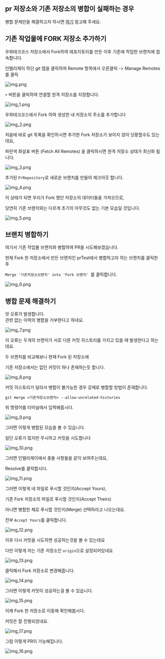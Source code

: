 ## pr 저장소와 기존 저장소의 병합이 실패하는 경우
병합 문제만을 해결하고자 하시면 [여기](#병합-문제-해결하기) 참고해 주세요.

## 기존 작업물에 FORK 저장소 추가하기

우와테크코스 저장소에서 Fork하여 레포지토리를 만든 이후
기존에 작업한 브랜치에 접속합니다.

인텔리제이 하단 git 탭을 클릭하여 Remote 항목에서 오른클릭 -> Manage Remotes 를 클릭

![img.png](img.png)


`+` 버튼을 클릭하여 연결할 원격 저장소를 지정합니다.

![img_1.png](img_1.png)


우와테크코스에서 Fork 하여 생성한 내 저장소의 주소를 추가합니다

![img_2.png](img_2.png)


처음에 바로 git 목록을 확인하시면 추가한 Fork 저장소가 보이지 않아 당황할수도 있는데요,

파란색 화살표 버튼 (Fetch All Remotes) 을 클릭하시면 원격 저장소 상태가 최신화 됩니다.

![img_3.png](img_3.png)

추가된 `PrRepository`로 새로운 브랜치를 만들어 체크아웃 합니다.

![img_4.png](img_4.png)

이 상태가 되면 우리가 Fork 했던 저장소의 데이터들을 가져오므로,

당연히 기존 브랜치와는 다르게 초기의 아무것도 없는 기본 모습일 것입니다.

![img_5.png](img_5.png)

## 브랜치 병합하기

여기서 기존 작업물 브랜치와 병합하여 PR을 시도해보겠습니다.

현재 Fork 한 저장소에서 만든 브랜치인 prTest에서 병합하고자 하는 브랜치를 클릭한 후

`` Merge '기존저장소브랜치' into 'Fork 브랜치'  ``를 클릭합니다.

![img_6.png](img_6.png)


## 병합 문제 해결하기

앗 오류가 발생합니다.  
관련 없는 이력의 병합을 거부한다고 하네요.

![img_7.png](img_7.png)

이 오류는 두개의 브랜치가 서로 다른 커밋 히스토리를 가지고 있을 때 발생한다고 하는데요.

두 브랜치를 비교해보니 현재 Fork 된 저장소에

기존 저장소에서는 없던 커밋이 하나 존재하는듯 합니다.

![img_8.png](img_8.png)

커밋 히스토리가 달라서 병합이 불가능한 경우
강제로 병합할 방법이 존재합니다.
```
git merge <기존저장소브랜치> --allow-unrelated-histories
```

위 명령어를 터미널에서 입력해줍시다.

![img_9.png](img_9.png)

그러면 이렇게 병합된 모습을 볼 수 있습니다.

일단 오류가 많지만 무시하고 커밋을 시도합니다

![img_10.png](img_10.png)


그러면 인텔리제이에서 충돌 사항들을 같이 보여주는데요,

Resolve를 클릭합시다.

![img_11.png](img_11.png)

그러면 이렇게 네 파일로 푸시할 것인지(Accept Yours),

기존 Fork 저장소의 파일로 푸시할 것인지(Accept Theirs)

아니면 병합한 체로 푸시할 것인지(Merge) 선택하라고 나오는데요.

전부 `Accept Yours`를 클릭합니다.

![img_12.png](img_12.png)

이후 다시 커밋을 시도하면 성공하는것을 볼 수 있는데요

다만 이렇게 저는 기존 저장소인 `origin`으로 설정되어있네요

![img_13.png](img_13.png)


클릭해서 Fork 저장소로 변경해줍니다.

![img_14.png](img_14.png)

그러면 이렇게 커밋이 성공하는걸 볼 수 있습니다.

![img_15.png](img_15.png)

이제 Fork 한 저장소로 이동해 확인해봅시다.

커밋은 잘 진행되었네요.

![img_17.png](img_17.png)

그럼 이렇게 PR이 가능해집니다.

![img_16.png](img_16.png)



